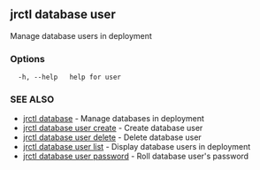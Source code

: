 ## jrctl database user

Manage database users in deployment

### Options

```
  -h, --help   help for user
```

### SEE ALSO

* [jrctl database](jrctl_database.md)	 - Manage databases in deployment
* [jrctl database user create](jrctl_database_user_create.md)	 - Create database user
* [jrctl database user delete](jrctl_database_user_delete.md)	 - Delete database user
* [jrctl database user list](jrctl_database_user_list.md)	 - Display database users in deployment
* [jrctl database user password](jrctl_database_user_password.md)	 - Roll database user's password

